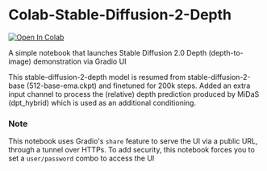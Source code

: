 # Colab-Stable-Diffusion-2-Depth

[![Open In Colab](https://colab.research.google.com/assets/colab-badge.svg)](https://colab.research.google.com/github/backnotprop/Colab-Stable-Diffusion-2-Depth/blob/main/%5BColab_Gradio%5D_stable_diffusion_2_depth.ipynb)

A simple notebook that launches Stable Diffusion 2.0 Depth (depth-to-image) demonstration via Gradio UI


This stable-diffusion-2-depth model is resumed from stable-diffusion-2-base (512-base-ema.ckpt) and finetuned for 200k steps. Added an extra input channel to process the (relative) depth prediction produced by MiDaS (dpt_hybrid) which is used as an additional conditioning.


### Note
This notebook uses Gradio's `share` feature to serve the UI via a public URL, through a tunnel over HTTPs. To add security, this notebook forces you to set a `user/password` combo to access the UI
